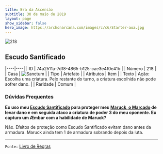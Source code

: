 ```yaml
---
title: Era da Ascensão
subtitle: 30 de maio de 2019
layout: page
show_sidebar: false
hero_image: https://archonarcana.com/images/c/c6/Starter-aoa.jpg
---
```


![218](https://cdn.keyforgegame.com/media/card_front/pt/435_218_9XGRVV6C3C9Q_pt.png)

## Escudo Santificado

|----|----|
| ID | 74a2511a-7df8-4865-b125-cae3e4f0e41b |
| Número | 218 |
| Casa | ![Sanctum](https://archonarcana.com/images/thumb/c/c7/Sanctum.png/22px-Sanctum.png "Santuário") |
| Tipo | Artefato |
| Atributos | Item |
| Texto | Ação: Escolha uma criatura.  Pelo restante do turno, a criatura escolhida não pode sofrer dano. |
| Raridade | Comum |

### Dúvidas Frequentes

**Eu uso meu [Escudo Santificado](/aoa/218) para proteger meu
[Maruck, o Marcado](/aoa/220) de levar dano e em seguida ataco a
criatura de poder 3 do meu oponente. Eu capturo um Æmbar com a
habilidade de Maruck?**

Não. Efeitos de proteção como Escudo Santificado evitam dano antes
da armadura. Maruck ainda tem 1 de armadura sobrando depois da luta.

<hr/>

`Fonte:` [Livro de Regras](https://drive.google.com/open?id=14pM1J8ZR_4hZbGFZt-ArQdAGsHCPEQdE)
